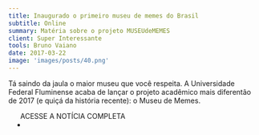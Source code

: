 ```yaml
---
title: Inaugurado o primeiro museu de memes do Brasil
subtitle: Online
summary: Matéria sobre o projeto MUSEUdeMEMES
client: Super Interessante
tools: Bruno Vaiano
date: 2017-03-22
image: 'images/posts/40.png'
---
```


Tá saindo da jaula o maior museu que você respeita. A Universidade Federal Fluminense acaba de lançar o projeto acadêmico mais diferentão de 2017 (e quiçá da história recente): o Museu de Memes.

<div class="post__share"><ul class="share__list list-reset">ACESSE A NOTÍCIA COMPLETA<li class="share__item" style="margin-left: 10px"><a class="share__link share__facebook" style="background: #fa5657" href="https://super.abril.com.br/ideias/inaugurado-o-primeiro-museu-de-memes-do-brasil" 
onclick=window.open(this.href, 'pop-up', 'left=20,top=20,width=500,height=500,toolbar=1,resizable=0'); return false;" title="Link" rel="nofollow"><i class="fa-solid fa-link"></i></a></li></ul></div>
<!-- <div class="gallery-box"><div class="gallery"><img src="/clipping/images/example-1.jpg" loading="lazy" alt="Project"><img src="/clipping/images/example-2.jpg" loading="lazy" alt="Project"></div><em>Gallery / <a href="https://www.freepik.com/" target="_blank">Freepic</a></em></div> -->